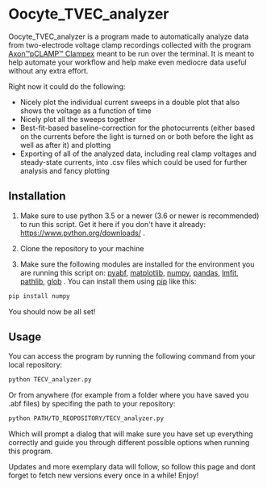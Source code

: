 # Oocyte_TVEC_analyzer

Oocyte_TVEC_analyzer is a program made to automatically analyze data from two-electrode voltage clamp recordings collected with the program [Axon™pCLAMP™ Clampex](http://mdc.custhelp.com/app/answers/detail/a_id/18779/~/axon%E2%84%A2pclamp%E2%84%A2-10-electrophysiology-data-acquisition-%26-analysis-software-download)
meant to be run over the terminal. It is meant to help automate your workflow and help make even mediocre data useful without any extra effort.

Right now it could do the following:
* Nicely plot the individual current sweeps in a double plot that also shows the voltage as a function of time
* Nicely plot all the sweeps together 
* Best-fit-based baseline-correction for the photocurrents (either based on the currents before the light is turned on or both before the light as well as after it) and plotting
* Exporting of all of the analyzed data, including real clamp voltages and steady-state currents, into .csv files which could be used for further analysis and fancy plotting 

## Installation

1. Make sure to use python 3.5 or a newer (3.6 or newer is recommended) to run this script. Get it here if you don't have it already: https://www.python.org/downloads/ .

2. Clone the repository to your machine 

3. Make sure the following modules are installed for the environment you are running this script on: [pyabf](https://pypi.org/project/pyabf/), [matplotlib](https://pypi.org/project/matplotlib/), [numpy](https://pypi.org/project/numpy/), [pandas](https://pypi.org/project/pandas/), [lmfit](https://pypi.org/project/lmfit/), [pathlib](https://pypi.org/project/pathlib/), [glob](https://pypi.org/project/glob2/) . 
You can install them using [pip](https://pip.pypa.io/en/stable/) like this:

```bash
pip install numpy
```

You should now be all set!

## Usage

You can access the program by running the following command from your local repository:
```bash
python TECV_analyzer.py
```
Or from anywhere (for example from a folder where you have saved you .abf files) by specifing the path to your repository:
```bash
python PATH/TO_REOPOSITORY/TECV_analyzer.py
```
Which will prompt a dialog that will make sure you have set up everything correctly and guide you through different possible options when running this program.



Updates and more exemplary data will follow, so follow this page and dont forget to fetch new versions every once in a while!
Enjoy!
